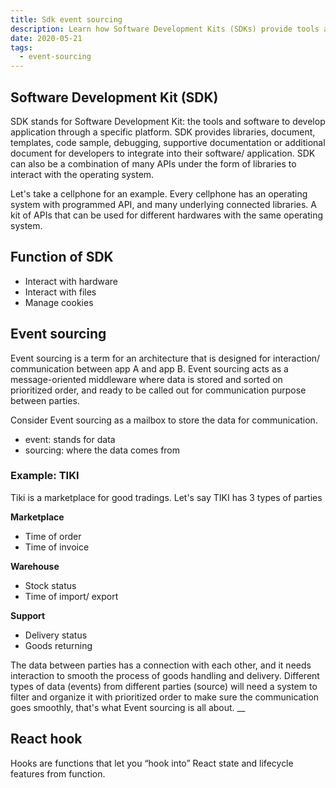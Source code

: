 ```yaml
---
title: Sdk event sourcing
description: Learn how Software Development Kits (SDKs) provide tools and APIs for app development, and discover how Event sourcing manages data communication between systems efficiently.
date: 2020-05-21
tags:
  - event-sourcing
---
```


## Software Development Kit (SDK)

SDK stands for Software Development Kit: the tools and software to develop application through a specific platform. SDK provides libraries, document, templates, code sample, debugging, supportive documentation or additional document for developers to integrate into their software/ application. SDK can also be a combination of many APIs under the form of libraries to interact with the operating system.

Let's take a cellphone for an example. Every cellphone has an operating system with programmed API, and many underlying connected libraries. A kit of APIs that can be used for different hardwares with the same operating system.

## Function of SDK

- Interact with hardware
- Interact with files
- Manage cookies

## Event sourcing

Event sourcing is a term for an architecture that is designed for interaction/ communication between app A and app B. Event sourcing acts as a message-oriented middleware where data is stored and sorted on prioritized order, and ready to be called out for communication purpose between parties.

Consider Event sourcing as a mailbox to store the data for communication.

- event: stands for data
- sourcing: where the data comes from

### Example: TIKI

Tiki is a marketplace for good tradings. Let's say TIKI has 3 types of parties

**Marketplace**

- Time of order
- Time of invoice

**Warehouse**

- Stock status
- Time of import/ export

**Support**

- Delivery status
- Goods returning

The data between parties has a connection with each other, and it needs interaction to smooth the process of goods handling and delivery. Different types of data (events) from different parties (source) will need a system to filter and organize it with prioritized order to make sure the communication goes smoothly, that's what Event sourcing is all about. \_\_

## React hook

Hooks are functions that let you “hook into” React state and lifecycle features from function.

